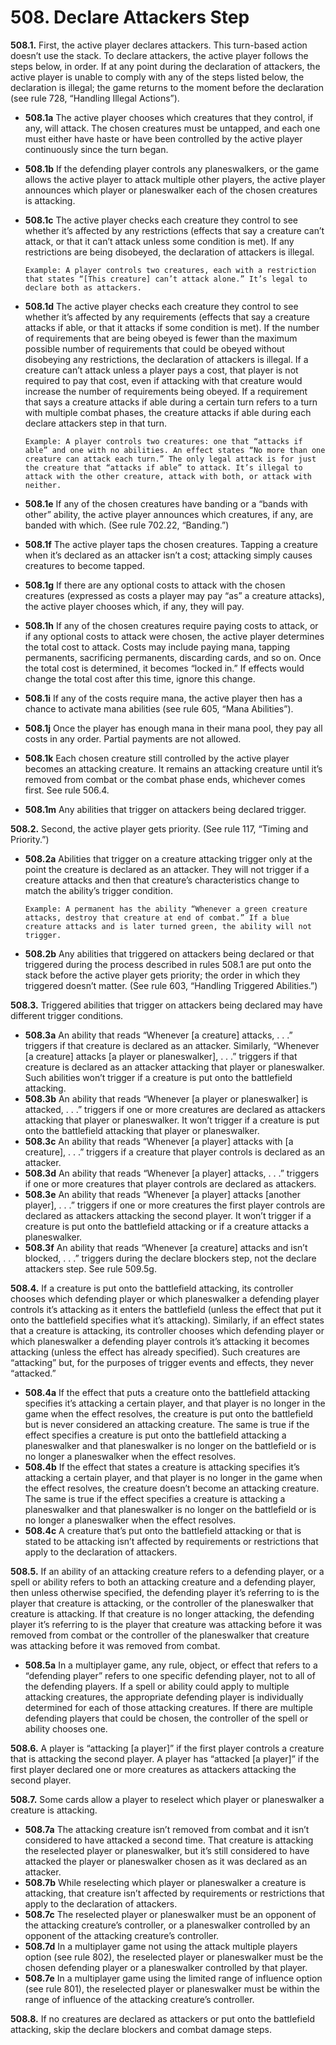 # **508.** Declare Attackers Step

**508.1.** First, the active player declares attackers. This turn-based action doesn’t use the stack. To declare attackers, the active player follows the steps below, in order. If at any point during the declaration of attackers, the active player is unable to comply with any of the steps listed below, the declaration is illegal; the game returns to the moment before the declaration (see rule 728, “Handling Illegal Actions”).
+ **508.1a** The active player chooses which creatures that they control, if any, will attack. The chosen creatures must be untapped, and each one must either have haste or have been controlled by the active player continuously since the turn began.
+ **508.1b** If the defending player controls any planeswalkers, or the game allows the active player to attack multiple other players, the active player announces which player or planeswalker each of the chosen creatures is attacking.
+ **508.1c** The active player checks each creature they control to see whether it’s affected by any restrictions (effects that say a creature can’t attack, or that it can’t attack unless some condition is met). If any restrictions are being disobeyed, the declaration of attackers is illegal.

      Example: A player controls two creatures, each with a restriction that states “[This creature] can’t attack alone.” It’s legal to declare both as attackers.
+ **508.1d** The active player checks each creature they control to see whether it’s affected by any requirements (effects that say a creature attacks if able, or that it attacks if some condition is met). If the number of requirements that are being obeyed is fewer than the maximum possible number of requirements that could be obeyed without disobeying any restrictions, the declaration of attackers is illegal. If a creature can’t attack unless a player pays a cost, that player is not required to pay that cost, even if attacking with that creature would increase the number of requirements being obeyed. If a requirement that says a creature attacks if able during a certain turn refers to a turn with multiple combat phases, the creature attacks if able during each declare attackers step in that turn.

      Example: A player controls two creatures: one that “attacks if able” and one with no abilities. An effect states “No more than one creature can attack each turn.” The only legal attack is for just the creature that “attacks if able” to attack. It’s illegal to attack with the other creature, attack with both, or attack with neither.
+ **508.1e** If any of the chosen creatures have banding or a “bands with other” ability, the active player announces which creatures, if any, are banded with which. (See rule 702.22, “Banding.”)
+ **508.1f** The active player taps the chosen creatures. Tapping a creature when it’s declared as an attacker isn’t a cost; attacking simply causes creatures to become tapped.
+ **508.1g** If there are any optional costs to attack with the chosen creatures (expressed as costs a player may pay “as” a creature attacks), the active player chooses which, if any, they will pay.
+ **508.1h** If any of the chosen creatures require paying costs to attack, or if any optional costs to attack were chosen, the active player determines the total cost to attack. Costs may include paying mana, tapping permanents, sacrificing permanents, discarding cards, and so on. Once the total cost is determined, it becomes “locked in.” If effects would change the total cost after this time, ignore this change.
+ **508.1i** If any of the costs require mana, the active player then has a chance to activate mana abilities (see rule 605, “Mana Abilities”).
+ **508.1j** Once the player has enough mana in their mana pool, they pay all costs in any order. Partial payments are not allowed.
+ **508.1k** Each chosen creature still controlled by the active player becomes an attacking creature. It remains an attacking creature until it’s removed from combat or the combat phase ends, whichever comes first. See rule 506.4.
+ **508.1m** Any abilities that trigger on attackers being declared trigger.

**508.2.** Second, the active player gets priority. (See rule 117, “Timing and Priority.”)
+ **508.2a** Abilities that trigger on a creature attacking trigger only at the point the creature is declared as an attacker. They will not trigger if a creature attacks and then that creature’s characteristics change to match the ability’s trigger condition.

      Example: A permanent has the ability “Whenever a green creature attacks, destroy that creature at end of combat.” If a blue creature attacks and is later turned green, the ability will not trigger.
+ **508.2b** Any abilities that triggered on attackers being declared or that triggered during the process described in rules 508.1 are put onto the stack before the active player gets priority; the order in which they triggered doesn’t matter. (See rule 603, “Handling Triggered Abilities.”)

**508.3.** Triggered abilities that trigger on attackers being declared may have different trigger conditions.
+ **508.3a** An ability that reads “Whenever [a creature] attacks, . . .” triggers if that creature is declared as an attacker. Similarly, “Whenever [a creature] attacks [a player or planeswalker], . . .” triggers if that creature is declared as an attacker attacking that player or planeswalker. Such abilities won’t trigger if a creature is put onto the battlefield attacking.
+ **508.3b** An ability that reads “Whenever [a player or planeswalker] is attacked, . . .” triggers if one or more creatures are declared as attackers attacking that player or planeswalker. It won’t trigger if a creature is put onto the battlefield attacking that player or planeswalker.
+ **508.3c** An ability that reads “Whenever [a player] attacks with [a creature], . . .” triggers if a creature that player controls is declared as an attacker.
+ **508.3d** An ability that reads “Whenever [a player] attacks, . . .” triggers if one or more creatures that player controls are declared as attackers.
+ **508.3e** An ability that reads “Whenever [a player] attacks [another player], . . .” triggers if one or more creatures the first player controls are declared as attackers attacking the second player. It won’t trigger if a creature is put onto the battlefield attacking or if a creature attacks a planeswalker.
+ **508.3f** An ability that reads “Whenever [a creature] attacks and isn’t blocked, . . .” triggers during the declare blockers step, not the declare attackers step. See rule 509.5g.

**508.4.** If a creature is put onto the battlefield attacking, its controller chooses which defending player or which planeswalker a defending player controls it’s attacking as it enters the battlefield (unless the effect that put it onto the battlefield specifies what it’s attacking). Similarly, if an effect states that a creature is attacking, its controller chooses which defending player or which planeswalker a defending player controls it’s attacking it becomes attacking (unless the effect has already specified). Such creatures are “attacking” but, for the purposes of trigger events and effects, they never “attacked.”
+ **508.4a** If the effect that puts a creature onto the battlefield attacking specifies it’s attacking a certain player, and that player is no longer in the game when the effect resolves, the creature is put onto the battlefield but is never considered an attacking creature. The same is true if the effect specifies a creature is put onto the battlefield attacking a planeswalker and that planeswalker is no longer on the battlefield or is no longer a planeswalker when the effect resolves.
+ **508.4b** If the effect that states a creature is attacking specifies it’s attacking a certain player, and that player is no longer in the game when the effect resolves, the creature doesn’t become an attacking creature. The same is true if the effect specifies a creature is attacking a planeswalker and that planeswalker is no longer on the battlefield or is no longer a planeswalker when the effect resolves.
+ **508.4c** A creature that’s put onto the battlefield attacking or that is stated to be attacking isn’t affected by requirements or restrictions that apply to the declaration of attackers.

**508.5.** If an ability of an attacking creature refers to a defending player, or a spell or ability refers to both an attacking creature and a defending player, then unless otherwise specified, the defending player it’s referring to is the player that creature is attacking, or the controller of the planeswalker that creature is attacking. If that creature is no longer attacking, the defending player it’s referring to is the player that creature was attacking before it was removed from combat or the controller of the planeswalker that creature was attacking before it was removed from combat.
+ **508.5a** In a multiplayer game, any rule, object, or effect that refers to a “defending player” refers to one specific defending player, not to all of the defending players. If a spell or ability could apply to multiple attacking creatures, the appropriate defending player is individually determined for each of those attacking creatures. If there are multiple defending players that could be chosen, the controller of the spell or ability chooses one.

**508.6.** A player is “attacking [a player]” if the first player controls a creature that is attacking the second player. A player has “attacked [a player]” if the first player declared one or more creatures as attackers attacking the second player.

**508.7.** Some cards allow a player to reselect which player or planeswalker a creature is attacking.
+ **508.7a** The attacking creature isn’t removed from combat and it isn’t considered to have attacked a second time. That creature is attacking the reselected player or planeswalker, but it’s still considered to have attacked the player or planeswalker chosen as it was declared as an attacker.
+ **508.7b** While reselecting which player or planeswalker a creature is attacking, that creature isn’t affected by requirements or restrictions that apply to the declaration of attackers.
+ **508.7c** The reselected player or planeswalker must be an opponent of the attacking creature’s controller, or a planeswalker controlled by an opponent of the attacking creature’s controller.
+ **508.7d** In a multiplayer game not using the attack multiple players option (see rule 802), the reselected player or planeswalker must be the chosen defending player or a planeswalker controlled by that player.
+ **508.7e** In a multiplayer game using the limited range of influence option (see rule 801), the reselected player or planeswalker must be within the range of influence of the attacking creature’s controller.

**508.8.** If no creatures are declared as attackers or put onto the battlefield attacking, skip the declare blockers and combat damage steps.
